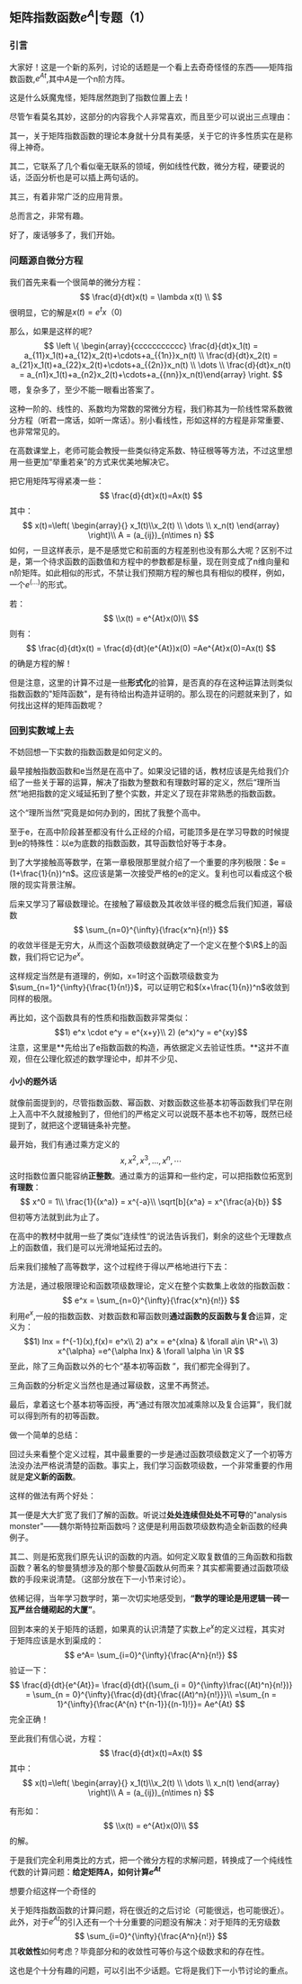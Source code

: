 ## 矩阵指数函数$e^{A}$|专题（1）

### 引言

大家好！这是一个新的系列，讨论的话题是一个看上去奇奇怪怪的东西——矩阵指数函数,$e^{At}$,其中$A$是一个n阶方阵。

这是什么妖魔鬼怪，矩阵居然跑到了指数位置上去！

尽管乍看莫名其妙，这部分的内容我个人非常喜欢，而且至少可以说出三点理由：

其一，关于矩阵指数函数的理论本身就十分具有美感，关于它的许多性质实在是称得上神奇。

其二，它联系了几个看似毫无联系的领域，例如线性代数，微分方程，硬要说的话，泛函分析也是可以插上两句话的。

其三，有着非常广泛的应用背景。

总而言之，非常有趣。

好了，废话够多了，我们开始。

### 问题源自微分方程

我们首先来看一个很简单的微分方程：
$$
\frac{d}{dt}x(t) = \lambda x(t) \\
$$
很明显，它的解是$x(t)=e^t x（0)$

那么，如果是这样的呢?
$$
\left \{
\begin{array}{ccccccccccc}
\frac{d}{dt}x_1(t) = a_{11}x_1(t)+a_{12}x_2(t)+\cdots+a_{{1n}}x_n(t) \\
\frac{d}{dt}x_2(t) = a_{21}x_1(t)+a_{22}x_2(t)+\cdots+a_{{2n}}x_n(t) \\
\dots \\
\frac{d}{dt}x_n(t) = a_{n1}x_1(t)+a_{n2}x_2(t)+\cdots+a_{{nn}}x_n(t)\end{array}
\right.
$$
嗯，复杂多了，至少不能一眼看出答案了。

这种一阶的、线性的、系数均为常数的常微分方程，我们称其为一阶线性常系数微分方程（听君一席话，如听一席话）。别小看线性，形如这样的方程是非常重要、也非常常见的。

在高数课堂上，老师可能会教授一些类似待定系数、特征根等等方法，不过这里想用一些更加“举重若亲”的方式来优美地解决它。

把它用矩阵写得紧凑一些：
$$
\frac{d}{dt}x(t)=Ax(t) 
$$
其中：
$$
x(t)=\left(  
\begin{array}{} x_1(t)\\x_2(t) \\ \dots     \\ x_n(t)   
\end{array}  
\right)\\  
A = (a_{ij})_{n\times n} 
$$
如何，一旦这样表示，是不是感觉它和前面的方程差别也没有那么大呢？区别不过是，第一个待求函数的函数值和方程中的参数都是标量，现在则变成了n维向量和n阶矩阵。如此相似的形式，不禁让我们预期方程的解也具有相似的模样，例如，一个$e^{(\dots)}$的形式。

若：
$$
\\x(t) = e^{At}x(0)\\
$$
则有：
$$
\frac{d}{dt}x(t) = \frac{d}{dt}(e^{At})x(0) =Ae^{At}x(0)=Ax(t)
$$
的确是方程的解！

但是注意，这里的计算不过是一些**形式化**的验算，是否真的存在这种运算法则类似指数函数的"矩阵函数"，是有待给出构造并证明的。那么现在的问题就来到了，如何找出这样的矩阵函数呢？

### 回到实数域上去

不妨回想一下实数的指数函数是如何定义的。

最早接触指数函数和e当然是在高中了。如果没记错的话，教材应该是先给我们介绍了一些关于幂的运算，解决了指数为整数和有理数时幂的定义，然后“理所当然”地把指数的定义域延拓到了整个实数，并定义了现在非常熟悉的指数函数。

这个“理所当然”究竟是如何办到的，困扰了我整个高中。

至于e，在高中阶段甚至都没有什么正经的介绍，可能顶多是在学习导数的时候提到e的特殊性：以e为底数的指数函数，其导函数恰好等于本身。

到了大学接触高等数学，在第一章极限那里就介绍了一个重要的序列极限：$e = (1+\frac{1}{n})^n$。这应该是第一次接受严格的e的定义。复利也可以看成这个极限的现实背景注解。

后来又学习了幂级数理论。在接触了幂级数及其收敛半径的概念后我们知道，幂级数
$$
\sum_{n=0}^{\infty}{\frac{x^n}{n!}}
$$
的收敛半径是无穷大，从而这个函数项级数就确定了一个定义在整个$\R$上的函数，我们将它记为$e^x$。

这样规定当然是有道理的，例如，x=1时这个函数项级数变为$\sum_{n=1}^{\infty}{\frac{1}{n!}}$，可以证明它和$(x+\frac{1}{n})^n$收敛到同样的极限。

再比如，这个函数具有的性质和指数函数非常类似：
$$1) e^x \cdot e^y = e^{x+y}\\
2) (e^x)^y = e^{xy}$$
注意，这里是**先给出了e指数函数的构造，再依据定义去验证性质。**这并不直观，但在公理化叙述的数学理论中，却并不少见、

#### 小小的题外话

就像前面提到的，尽管指数函数、幂函数、对数函数这些基本初等函数我们早在刚上入高中不久就接触到了，但他们的严格定义可以说既不基本也不初等，既然已经提到了，就把这个逻辑链条补完整。

最开始，我们有通过乘方定义的
$$
x,x^2,x^3,\dots,x^n,\cdots
$$
这时指数位置只能容纳**正整数**。通过乘方的运算和一些约定，可以把指数位拓宽到**有理数**：
$$
x^0 = 1\\
\frac{1}{(x^a)} = x^{-a}\\
\sqrt[b]{x^a} = x^{\frac{a}{b}}
$$
但初等方法就到此为止了。

在高中的教材中就用一些了类似”连续性“的说法告诉我们，剩余的这些个无理数点上的函数值，我们是可以光滑地延拓过去的。

后来我们接触了高等数学，这个过程终于得以严格地进行下去：

方法是，通过极限理论和函数项级数理论，定义在整个实数集上收敛的指数函数：
$$
e^x = \sum_{n=0}^{\infty}{\frac{x^n}{n!}}
$$
利用$e^x$,一般的指数函数、对数函数和幂函数则**通过函数的反函数与复合**运算，定义为：
$$1) lnx = f^{-1}(x),f(x)= e^x\\ 2) a^x = e^{xlna} & \forall a\in \R^+\\
3) x^{\alpha} =e^{\alpha lnx} & \forall \alpha \in \R
$$
至此，除了三角函数以外的七个“基本初等函数 ”，我们都完全得到了。

三角函数的分析定义当然也是通过幂级数，这里不再赘述。

最后，拿着这七个基本初等函授，再“通过有限次加减乘除以及复合运算”，我们就可以得到所有的初等函数。

做一个简单的总结：

回过头来看整个定义过程，其中最重要的一步是通过函数项级数定义了一个初等方法没办法严格说清楚的函数。事实上，我们学习函数项级数，一个非常重要的作用就是**定义新的函数**。

这样的做法有两个好处：

其一便是大大扩宽了我们了解的函数。听说过**处处连续但处处不可导**的"analysis monster"——魏尔斯特拉斯函数吗？这便是利用函数项级数构造全新函数的经典例子。

其二、则是拓宽我们原先认识的函数的内涵。如何定义取复数值的三角函数和指数函数？著名的黎曼猜想涉及的那个黎曼$\zeta$函数从何而来？其实都需要通过函数项级数的手段来说清楚。（这部分放在下一小节来讨论）。

依稀记得，当年学习数学时，第一次切实地感受到，**“数学的理论是用逻辑一砖一瓦严丝合缝砌起的大厦”**。





回到本来的关于矩阵的话题，如果真的认识清楚了实数上$e^x$的定义过程，其实对于矩阵应该是水到渠成的：
$$
e^A= \sum_{i=0}^{\infty}{\frac{A^n}{n!}}
$$
验证一下：
$$
\frac{d}{dt}{e^{At}}= \frac{d}{dt}{(\sum_{i = 0}^{\infty}\frac{(At)^n}{n!})} = \sum_{n = 0}^{\infty}{\frac{d}{dt}{\frac{(At)^n}{n!}}}\\
=\sum_{n = 1}^{\infty}{\frac{A^{n} t^{n-1}}{(n-1)!}}= Ae^{At}
$$
完全正确！

至此我们有信心说，方程：
$$
\frac{d}{dt}x(t)=Ax(t) 
$$
其中：
$$
x(t)=\left(
\begin{array}{} x_1(t)\\x_2(t) \\ \dots \\ x_n(t) 
\end{array}
\right)\\
A = (a_{ij})_{n\times n}
$$


有形如：
$$
\\x(t) = e^{At}x(0)\\
$$
的解。

于是我们完全利用类比的方式，把一个微分方程的求解问题，转换成了一个纯线性代数的计算问题：**给定矩阵A，如何计算$e^{At}$**

想要介绍这样一个奇怪的

关于矩阵指数函数的计算问题，将在很近的之后讨论（可能很远，也可能很近）。此外，对于$e^{At}$的引入还有一个十分重要的问题没有解决：对于矩阵的无穷级数
$$
\sum_{i=0}^{\infty}{\frac{A^n}{n!}}
$$
其**收敛性**如何考虑？毕竟部分和的收敛性可等价与这个级数求和的存在性。

这也是个十分有趣的问题，可以引出不少话题。它将是我们下一小节讨论的重点。

<!--stackedit_data:
eyJoaXN0b3J5IjpbLTE4NjYyNzAyMjEsNzY1MTAzNDc1XX0=
-->